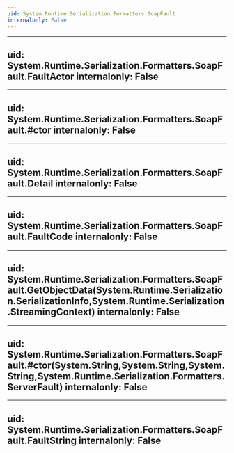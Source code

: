 ```yaml
---
uid: System.Runtime.Serialization.Formatters.SoapFault
internalonly: False
---
```


---
uid: System.Runtime.Serialization.Formatters.SoapFault.FaultActor
internalonly: False
---

---
uid: System.Runtime.Serialization.Formatters.SoapFault.#ctor
internalonly: False
---

---
uid: System.Runtime.Serialization.Formatters.SoapFault.Detail
internalonly: False
---

---
uid: System.Runtime.Serialization.Formatters.SoapFault.FaultCode
internalonly: False
---

---
uid: System.Runtime.Serialization.Formatters.SoapFault.GetObjectData(System.Runtime.Serialization.SerializationInfo,System.Runtime.Serialization.StreamingContext)
internalonly: False
---

---
uid: System.Runtime.Serialization.Formatters.SoapFault.#ctor(System.String,System.String,System.String,System.Runtime.Serialization.Formatters.ServerFault)
internalonly: False
---

---
uid: System.Runtime.Serialization.Formatters.SoapFault.FaultString
internalonly: False
---

